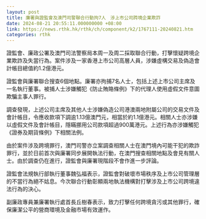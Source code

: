 ```yaml
---
layout: post
title: 廉署與證監會及澳門司警聯合行動拘7人　涉上市公司跨境企業欺詐
date: 2024-08-21 20:55:11.000000000 +08:00
link: https://news.rthk.hk/rthk/ch/component/k2/1767111-20240821.htm
categories: rthk
---
```


證監會、廉政公署及澳門司法警察局本周一及周二採取聯合行動，打擊懷疑跨境企業欺詐及失當行為。案件涉及一家香港上市公司高層人員，涉嫌虛構交易及偽造會計帳目總值約1.2億港元。

證監會與廉署聯合搜查6個地點。廉署亦拘捕7名人士，包括上述上市公司主席及一名執行董事。被捕人士涉嫌觸犯《防止賄賂條例》下的代理人使用虛假文件意圖欺騙主事人罪行。

調查發現，上述公司主席及其他人士涉嫌偽造公司港澳兩地附屬公司的交易文件及會計帳目，令應收款項下調逾1.13億澳門元，相當於約1.1億港元。相關人士亦涉嫌以虛假文件及會計帳目，隱瞞挪用公司款項超過900萬港元。上述行為亦涉嫌觸犯《證券及期貨條例》下相關法例。

由於案件涉及跨境罪行，澳門司警亦立案調查相關人士在澳門境內可能干犯的欺詐罪行，並於日前首次與廉署同步展開執法行動，在澳門搜查相關地點及會見有關人士。由於調查仍在進行，證監會與廉署現階段不會作進一步評論。

證監會法規執行部執行董事魏弘福表示，證監會對破壞市場秩序及上市公司管理層的不當行為絕不姑息。今次聯合行動彰顯兩地執法機構對打擊涉及上市公司跨境違法行為的決心。

副廉政專員兼廉署執行處首長丘樹春表示，致力打擊任何跨境貪污或其他罪行，確保廉潔公平的營商環境及金融市場有效運作。
